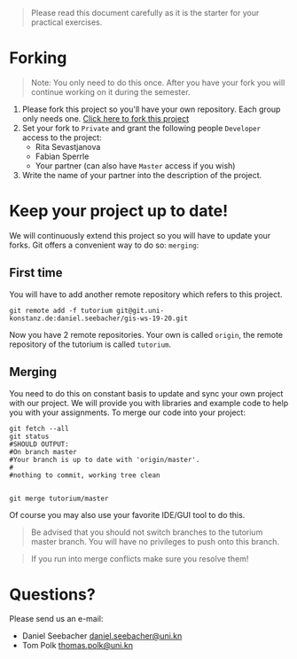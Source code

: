 > Please read this document carefully as it is the starter for your practical exercises.

# Forking
> Note: You only need to do this once. After you have your fork you will continue working on it during the semester.

1. Please fork this project so you'll have your own repository. Each group only needs one.
    [Click here to fork this project](https://git.uni-konstanz.de/rita-sevastjanova/docana1819/forks/new)
2. Set your fork to `Private` and grant the following people `Developer` access to the project:
    - Rita Sevastjanova
    - Fabian Sperrle
    - Your partner (can also have `Master` access if you wish)
3. Write the name of your partner into the description of the project.

# Keep your project up to date!
We will continuously extend this project so you will have to update your forks. Git offers a convenient way to do so: `merging`:
## First time
You will have to add another remote repository which refers to this project.
```shell
git remote add -f tutorium git@git.uni-konstanz.de:daniel.seebacher/gis-ws-19-20.git
```
Now you have 2 remote repositories. Your own is called `origin`, the remote repository of the tutorium is called `tutorium`.

## Merging
You need to do this on constant basis to update and sync your own project with our project. We will provide you with libraries and example code to help you with your assignments.
To merge our code into your project:
```shell
git fetch --all
git status
#SHOULD OUTPUT:
#On branch master
#Your branch is up to date with 'origin/master'.
#
#nothing to commit, working tree clean


git merge tutorium/master
```
Of course you may also use your favorite IDE/GUI tool to do this.
> Be advised that you should not switch branches to the tutorium master branch. You will have no privileges to push onto this branch.

> If you run into merge conflicts make sure you resolve them!

# Questions?
Please send us an e-mail: 
- Daniel Seebacher <daniel.seebacher@uni.kn>
- Tom Polk <thomas.polk@uni.kn> 
